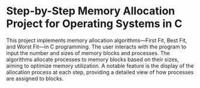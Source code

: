 # Step-by-Step Memory Allocation Project for Operating Systems in C
 This project implements memory allocation algorithms—First Fit, Best Fit, and Worst Fit—in C programming. The user interacts with the program to input the number and sizes of memory blocks and processes. The algorithms allocate processes to memory blocks based on their sizes, aiming to optimize memory utilization. A notable feature is the display of the allocation process at each step, providing a detailed view of how processes are assigned to blocks.
